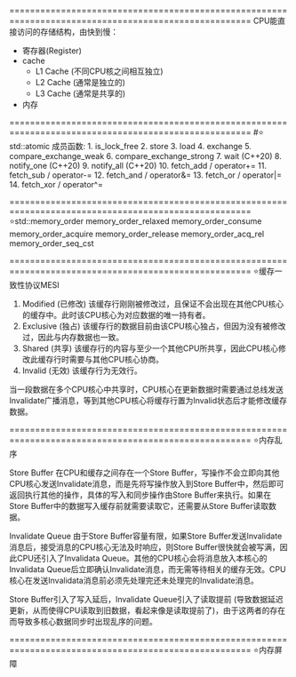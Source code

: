 =====================================================================================================
CPU能直接访问的存储结构，由快到慢：
- 寄存器(Register)
- cache
    - L1 Cache (不同CPU核之间相互独立)
    - L2 Cache (通常是独立的)
    - L3 Cache (通常是共享的)
- 内存

=====================================================================================================
#⭐ std::atomic
成员函数:
    1. is_lock_free
    2. store
    3. load
    4. exchange
    5. compare_exchange_weak
    6. compare_exchange_strong
    7. wait (C++20)
    8. notify_one (C++20)
    9. notify_all (C++20)
    10. fetch_add / operator+=
    11. fetch_sub / operator-=
    12. fetch_and / operator&=
    13. fetch_or / operator|=
    14. fetch_xor / operator^=

=====================================================================================================
⭐std::memory_order
    memory_order_relaxed
    memory_order_consume
    memory_order_acquire
    memory_order_release
    memory_order_acq_rel
    memory_order_seq_cst

=====================================================================================================
⭐缓存一致性协议MESI
1. Modified (已修改)
    该缓存行刚刚被修改过，且保证不会出现在其他CPU核心的缓存中。此时该CPU核心为对应数据的唯一持有者。
2. Exclusive (独占)
    该缓存行的数据目前由该CPU核心独占，但因为没有被修改过，因此与内存数据也一致。
3. Shared (共享)
    该缓存行的内容与至少一个其他CPU所共享，因此CPU核心修改此缓存行时需要与其他CPU核心协商。
4. Invalid (无效)
    该缓存行为无效行。

当一段数据在多个CPU核心中共享时，CPU核心在更新数据时需要通过总线发送Invalidate广播消息，等到其他CPU核心将缓存行置为Invalid状态后才能修改缓存数据。

=====================================================================================================
⭐内存乱序

Store Buffer
在CPU和缓存之间存在一个Store Buffer，写操作不会立即向其他CPU核心发送Invalidate消息，而是先将写操作放入到Store Buffer中，然后即可返回执行其他的操作，具体的写入和同步操作由Store Buffer来执行。如果在Store Buffer中的数据写入缓存前就需要读取它，还需要从Store Buffer读取数据。

Invalidate Queue
由于Store Buffer容量有限，如果Store Buffer发送Invalidate消息后，接受消息的CPU核心无法及时响应，则Store Buffer很快就会被写满，因此CPU还引入了Invalidata Queue。其他的CPU核心会将消息放入本核心的Invalidata Queue后立即确认Invalidate消息，而无需等待相关的缓存无效。CPU核心在发送Invalidata消息前必须先处理完还未处理完的Invalidate消息。

Store Buffer引入了写入延后，Invalidate Queue引入了读取提前 (导致数据延迟更新，从而使得CPU读取到旧数据，看起来像是读取提前了)，由于这两者的存在而导致多核心数据同步时出现乱序的问题。

=====================================================================================================
⭐内存屏障